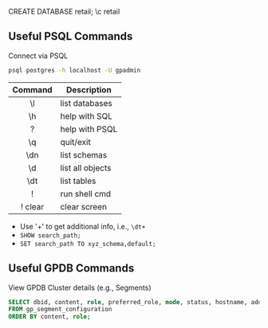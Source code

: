 CREATE DATABASE retail;
\c retail

## Useful PSQL Commands
Connect via PSQL
```bash
psql postgres -h localhost -U gpadmin
```

| Command | Description |
|:-------:|-------------|
|\l| list databases |
|\h| help with SQL |
|\?| help with PSQL |
|\q| quit/exit|
|\dn| list schemas |
|\d| list all objects |
|\dt| list tables |
|\!| run shell cmd |
|\! clear| clear screen|

* Use '+' to get additional info, i.e., `\dt+`
* `SHOW search_path;`
* `SET search_path TO xyz_schema,default;`

## Useful GPDB Commands
View GPDB Cluster details (e.g., Segments)
```sql
SELECT dbid, content, role, preferred_role, mode, status, hostname, address, port, datadir
FROM gp_segment_configuration
ORDER BY content, role;
```